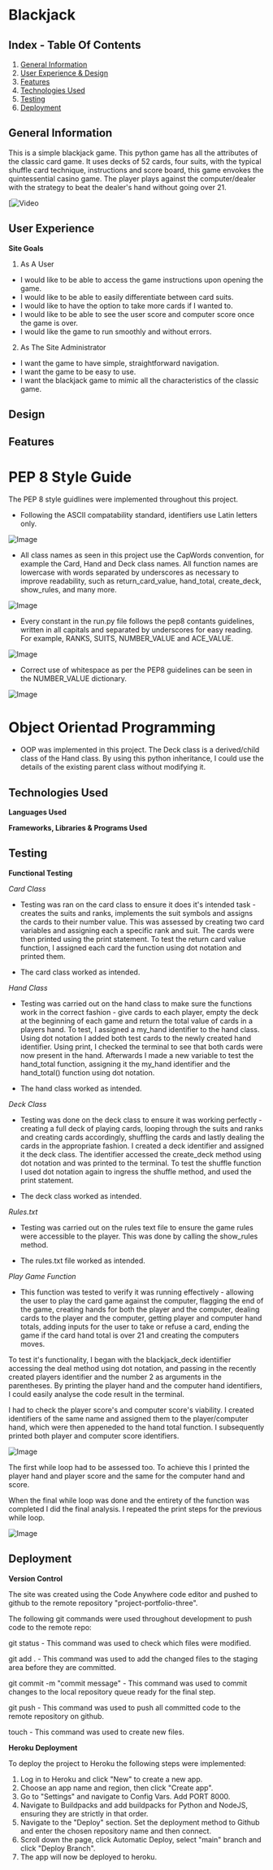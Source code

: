 # Blackjack
## Index - Table Of Contents
1. [General Information](#general-info)
2. [User Experience & Design](#ux)
3. [Features](#features)
4. [Technologies Used](#tech-used)
5. [Testing](#testing)
6. [Deployment](#deployment)

<a name="general-info"></a>

## General Information

This is a simple blackjack game. This python game has all the attributes of the classic card game.  It uses decks of 52 cards, four suits, with the typical shuffle card technique, instructions and score board, this game envokes the quintessential casino game. The player plays against the computer/dealer with the strategy to beat the dealer's hand without going over 21.

 [![Video](images/blackjack.gif)

<a name="ux"></a>

## User Experience

**Site Goals**

1. As A User
* I would like to be able to access the game instructions upon opening the game.
* I would like to be able to easily differentiate between card suits.
* I would like to have the option to take more cards if I wanted to.
* I would like to be able to see the user score and computer score once the game is over.
* I would like the game to run smoothly and without errors.

2. As The Site Administrator
* I want the game to have simple, straightforward navigation.
* I want the game to be easy to use.
* I want the blackjack game to mimic all the characteristics of the classic game.

## Design

<a name="features"></a>

## Features

# PEP 8 Style Guide
 
 The PEP 8 style guidlines were implemented throughout this project.

* Following the ASCII compatability standard, identifiers use Latin letters only.

![Image](images/pep-8-ascii.png)

* All class names as seen in this project use the CapWords convention, for example the Card, Hand and Deck class names. All function names are lowercase with words separated by underscores as necessary to improve readability, such as return_card_value, hand_total, create_deck, show_rules, and many more.

![Image](images/pep-8-class-names.png)

* Every constant in the run.py file follows the pep8 contants guidelines, written in all capitals and separated by underscores for easy reading. For example, RANKS, SUITS, NUMBER_VALUE and ACE_VALUE.

![Image](images/pep-8-constants.png)

* Correct use of whitespace as per the PEP8 guidelines can be seen in the NUMBER_VALUE dictionary.

![Image](images/pep-8-whitespace.png)

# Object Orientad Programming

* OOP was implemented in this project. The Deck class is a derived/child class of the Hand class. By using this python inheritance, I could use the details of the existing parent class without modifying it.

<a name="tech-used"></a>

## Technologies Used

**Languages Used**

**Frameworks, Libraries & Programs Used**

<a name="testing"></a>

## Testing

**Functional Testing**

*Card Class*

* Testing was ran on the card class to ensure it does it's intended task - creates the suits and ranks, implements the suit symbols and assigns the cards to their number value. This was assessed by creating two card variables and assigning each a specific rank and suit. The cards were then printed using the print statement. To test the return card value function, I assigned each card the function using dot notation and printed them.

* The card class worked as intended.

*Hand Class*

* Testing was carried out on the hand class to make sure the functions work in the correct fashion - give cards to each player, empty the deck at the beginning of each game and return the total value of cards in a players hand. To test, I assigned a my_hand identifier to the hand class. Using dot notation I added both test cards to the newly created hand identifier. Using print, I checked the terminal to see that both cards were now present in the hand. Afterwards I made a new variable to test the hand_total function, assigning it the my_hand identifier and the hand_total() function using dot notation.

* The hand class worked as intended.

*Deck Class*

* Testing was done on the deck class to ensure it was working perfectly - creating a full deck of playing cards, looping through the suits and ranks and creating cards accordingly, shuffling the cards and lastly dealing the cards in the appropriate fashion. I created a deck identifier and assigned it the deck class. The identifier accessed the create_deck method using dot notation and was printed to the terminal. To test the shuffle function I used dot notation again to ingress the shuffle method, and used the print statement.

* The deck class worked as intended.

*Rules.txt*

* Testing was carried out on the rules text file to ensure the game rules were accessible to the player. This was done by calling the show_rules method.

* The rules.txt file worked as intended.

*Play Game Function*

* This function was tested to verify it was running effectively - allowing the user to play the card game against the computer, flagging the end of the game, creating hands for both the player and the computer, dealing cards to the player and the computer, getting player and computer hand totals, adding inputs for the user to take or refuse a card, ending the game if the card hand total is over 21 and creating the computers moves. 

To test it's functionality, I began with the blackjack_deck identiifier accessing the deal method using dot notation, and passing in the recently created players identifier and the number 2 as arguments in the parentheses. By printing the player hand and the computer hand identifiers, I could easily analyse the code result in the terminal.

I had to check the player score's and computer score's viability. I created identifiers of the same name and assigned them to the player/computer hand, which were then appeneded to the hand total function. I subsequently printed both player and computer score identifiers.

![Image](images/test-score.png)

The first while loop had to be assessed too. To achieve this I printed the player hand and player score and the same for the computer hand and score.

When the final while loop was done and the entirety of the function was completed I did the final analysis. I repeated the print steps for the previous while loop.

![Image](images/while-loop-test.png)

<a name="deployment"></a>

## Deployment

**Version Control**

The site was created using the Code Anywhere code editor and pushed to github to the remote repository "project-portfolio-three".

The following git commands were used throughout development to push code to the remote repo:

git status - This command was used to check which files were modified.

git add . - This command was used to add the changed files to the staging area before they are committed.

git commit -m "commit message" - This command was used to commit changes to the local repository queue ready for the final step.

git push - This command was used to push all committed code to the remote repository on github.

touch - This command was used to create new files.

**Heroku Deployment**

To deploy the project to Heroku the following steps were implemented:

1. Log in to Heroku and click "New" to create a new app.
2. Choose an app name and region, then click "Create app".
3. Go to "Settings" and navigate to Config Vars. Add PORT 8000.
4. Navigate to Buildpacks and add buildpacks for Python and NodeJS, ensuring they are strictly in that order.
5. Navigate to the "Deploy" section. Set the deployment method to Github and enter the chosen repository name and then connect.
6. Scroll down the page, click Automatic Deploy, select "main" branch and click "Deploy Branch".
7. The app will now be deployed to heroku.


